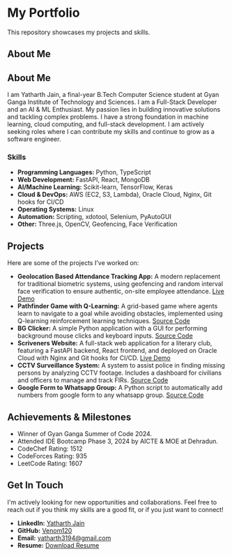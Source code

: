 # My Portfolio

This repository showcases my projects and skills.

## About Me
## About Me
I am Yatharth Jain, a final-year B.Tech Computer Science student at Gyan Ganga Institute of Technology and Sciences. I am a Full-Stack Developer and an AI & ML Enthusiast. My passion lies in building innovative solutions and tackling complex problems. I have a strong foundation in machine learning, cloud computing, and full-stack development. I am actively seeking roles where I can contribute my skills and continue to grow as a software engineer.

### Skills
- **Programming Languages:** Python, TypeScript
- **Web Development:** FastAPI, React, MongoDB
- **AI/Machine Learning:** Scikit-learn, TensorFlow, Keras
- **Cloud & DevOps:** AWS (EC2, S3, Lambda), Oracle Cloud, Nginx, Git hooks for CI/CD
- **Operating Systems:** Linux
- **Automation:** Scripting, xdotool, Selenium, PyAutoGUI
- **Other:** Three.js, OpenCV, Geofencing, Face Verification

## Projects
Here are some of the projects I've worked on:

- **Geolocation Based Attendance Tracking App:** A modern replacement for traditional biometric systems, using geofencing and random interval face verification to ensure authentic, on-site employee attendance. [Live Demo](https://geonavi.venoms.app)
- **Pathfinder Game with Q-Learning:** A grid-based game where agents learn to navigate to a goal while avoiding obstacles, implemented using Q-learning reinforcement learning techniques. [Source Code](https://github.com/Venom120/pathfinderML)
- **BG Clicker:** A simple Python application with a GUI for performing background mouse clicks and keyboard inputs. [Source Code](https://github.com/Venom120/bgclicker)
- **Scriveners Website:** A full-stack web application for a literary club, featuring a FastAPI backend, React frontend, and deployed on Oracle Cloud with Nginx and Git hooks for CI/CD. [Live Demo](https://scriveners.venoms.app)
- **CCTV Surveillance System:** A system to assist police in finding missing persons by analyzing CCTV footage. Includes a dashboard for civilians and officers to manage and track FIRs. [Source Code](https://github.com/Venom120/MIP)
- **Google Form to Whatsapp Group:** A Python script to automatically add numbers from google form to any whatsapp group. [Source Code](https://github.com/Venom120/Number-Whatsapp_grp)

## Achievements & Milestones
- Winner of Gyan Ganga Summer of Code 2024.
- Attended IDE Bootcamp Phase 3, 2024 by AICTE & MOE at Dehradun.
- CodeChef Rating: 1512
- CodeForces Rating: 935
- LeetCode Rating: 1607

## Get In Touch
I'm actively looking for new opportunities and collaborations. Feel free to reach out if you think my skills are a good fit, or if you just want to connect!

- **LinkedIn:** [Yatharth Jain](https://www.linkedin.com/in/yatharth-jain-8039b4248/)
- **GitHub:** [Venom120](https://github.com/Venom120)
- **Email:** [yatharth3194@gmail.com](mailto:yatharth3194@gmail.com)
- **Resume:** [Download Resume](https://media.licdn.com/dms/document/media/v2/D4D2DAQG4mLhmS1E_CA/profile-treasury-document-pdf-analyzed/B4DZnYyNmHHwAg-/0/1760278667652?e=1761177600&v=beta&t=8pcT8xlKx_Ew7A7SQWUMUA6D-UNVygDmgv-zrk9bLjY)
